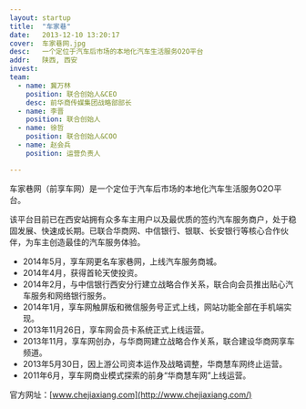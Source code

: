 ```yaml
---
layout: startup
title:  "车家巷"
date:   2013-12-10 13:20:17
cover:	车家巷网.jpg
desc:	一个定位于汽车后市场的本地化汽车生活服务O2O平台
addr:	陕西, 西安
invest:	
team:	
  - name: 冀万林
    position: 联合创始人&CEO
    desc: 前华商传媒集团战略部部长
  - name: 李晋
    position: 联合创始人
  - name: 徐哲
    position: 联合创始人&COO
  - name: 赵会兵
    position: 运营负责人

---
```


车家巷网（前享车网）是一个定位于汽车后市场的本地化汽车生活服务O2O平台。

该平台目前已在西安站拥有众多车主用户以及最优质的签约汽车服务商户，处于稳固发展、快速成长期。已联合华商网、中信银行、银联、长安银行等核心合作伙伴，为车主创造最佳的汽车服务体验。

* 2014年5月，享车网更名车家巷网，上线汽车服务商城。
* 2014年4月，获得首轮天使投资。
* 2014年2月，与中信银行西安分行建立战略合作关系，联合向会员推出贴心汽车服务和网络银行服务。
* 2014年1月，享车网触屏版和微信服务号正式上线，网站功能全部在手机端实现。
* 2013年11月26日，享车网会员卡系统正式上线运营。
* 2013年11月，享车网创办，与华商网建立战略合作关系，联合建设华商网享车频道。
* 2013年5月30日，因上游公司资本运作及战略调整，华商慧车网终止运营。
* 2011年6月，享车网商业模式探索的前身“华商慧车网”上线运营。

官方网址：[www.chejiaxiang.com](http://www.chejiaxiang.com/)

